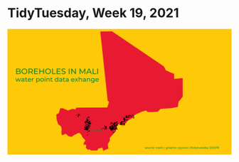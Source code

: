 # TidyTuesday, Week 19, 2021

![](https://raw.githubusercontent.com/pyykkojuha/tidytuesday/main/R/2021_19/TIDY_2021_19.png)
